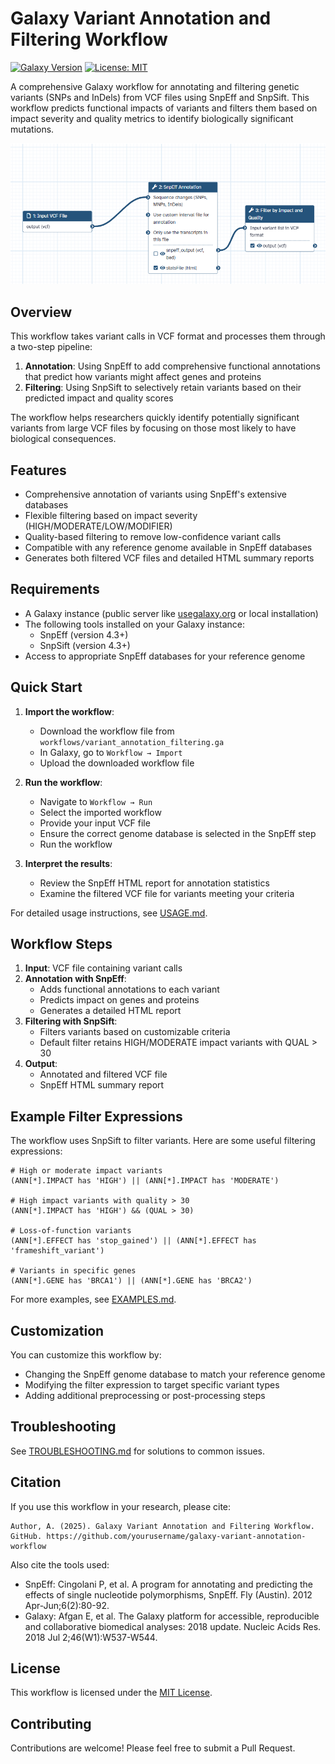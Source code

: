 # Galaxy Variant Annotation and Filtering Workflow

[![Galaxy Version](https://img.shields.io/badge/Galaxy-22.01+-blue.svg)](https://galaxyproject.org/)
[![License: MIT](https://img.shields.io/badge/License-MIT-yellow.svg)](https://opensource.org/licenses/MIT)

A comprehensive Galaxy workflow for annotating and filtering genetic variants (SNPs and InDels) from VCF files using SnpEff and SnpSift. This workflow predicts functional impacts of variants and filters them based on impact severity and quality metrics to identify biologically significant mutations.

![Workflow Diagram](workflows/workflow_diagram.png)

## Overview

This workflow takes variant calls in VCF format and processes them through a two-step pipeline:

1. **Annotation**: Using SnpEff to add comprehensive functional annotations that predict how variants might affect genes and proteins
2. **Filtering**: Using SnpSift to selectively retain variants based on their predicted impact and quality scores

The workflow helps researchers quickly identify potentially significant variants from large VCF files by focusing on those most likely to have biological consequences.

## Features

- Comprehensive annotation of variants using SnpEff's extensive databases
- Flexible filtering based on impact severity (HIGH/MODERATE/LOW/MODIFIER)
- Quality-based filtering to remove low-confidence variant calls
- Compatible with any reference genome available in SnpEff databases
- Generates both filtered VCF files and detailed HTML summary reports

## Requirements

- A Galaxy instance (public server like [usegalaxy.org](https://usegalaxy.org/) or local installation)
- The following tools installed on your Galaxy instance:
  - SnpEff (version 4.3+)
  - SnpSift (version 4.3+)
- Access to appropriate SnpEff databases for your reference genome

## Quick Start

1. **Import the workflow**:
   - Download the workflow file from `workflows/variant_annotation_filtering.ga`
   - In Galaxy, go to `Workflow → Import`
   - Upload the downloaded workflow file

2. **Run the workflow**:
   - Navigate to `Workflow → Run`
   - Select the imported workflow
   - Provide your input VCF file
   - Ensure the correct genome database is selected in the SnpEff step
   - Run the workflow

3. **Interpret the results**:
   - Review the SnpEff HTML report for annotation statistics
   - Examine the filtered VCF file for variants meeting your criteria

For detailed usage instructions, see [USAGE.md](docs/USAGE.md).

## Workflow Steps

1. **Input**: VCF file containing variant calls
2. **Annotation with SnpEff**:
   - Adds functional annotations to each variant
   - Predicts impact on genes and proteins
   - Generates a detailed HTML report
3. **Filtering with SnpSift**:
   - Filters variants based on customizable criteria
   - Default filter retains HIGH/MODERATE impact variants with QUAL > 30
4. **Output**:
   - Annotated and filtered VCF file
   - SnpEff HTML summary report

## Example Filter Expressions

The workflow uses SnpSift to filter variants. Here are some useful filtering expressions:

```
# High or moderate impact variants
(ANN[*].IMPACT has 'HIGH') || (ANN[*].IMPACT has 'MODERATE')

# High impact variants with quality > 30
(ANN[*].IMPACT has 'HIGH') && (QUAL > 30)

# Loss-of-function variants
(ANN[*].EFFECT has 'stop_gained') || (ANN[*].EFFECT has 'frameshift_variant')

# Variants in specific genes
(ANN[*].GENE has 'BRCA1') || (ANN[*].GENE has 'BRCA2')
```

For more examples, see [EXAMPLES.md](docs/EXAMPLES.md).

## Customization

You can customize this workflow by:

- Changing the SnpEff genome database to match your reference genome
- Modifying the filter expression to target specific variant types
- Adding additional preprocessing or post-processing steps

## Troubleshooting

See [TROUBLESHOOTING.md](docs/TROUBLESHOOTING.md) for solutions to common issues.

## Citation

If you use this workflow in your research, please cite:

```
Author, A. (2025). Galaxy Variant Annotation and Filtering Workflow. GitHub. https://github.com/yourusername/galaxy-variant-annotation-workflow
```

Also cite the tools used:

- SnpEff: Cingolani P, et al. A program for annotating and predicting the effects of single nucleotide polymorphisms, SnpEff. Fly (Austin). 2012 Apr-Jun;6(2):80-92.
- Galaxy: Afgan E, et al. The Galaxy platform for accessible, reproducible and collaborative biomedical analyses: 2018 update. Nucleic Acids Res. 2018 Jul 2;46(W1):W537-W544.

## License

This workflow is licensed under the [MIT License](LICENSE).

## Contributing

Contributions are welcome! Please feel free to submit a Pull Request.